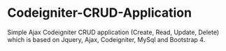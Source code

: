 # Codeigniter-CRUD-Application
Simple Ajax Codeigniter CRUD application (Create, Read, Update, Delete) which is based on Jquery, Ajax, Codeigniter,  MySql and Bootstrap 4.
